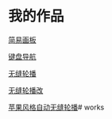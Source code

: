 # 我的作品
[简易画板](https://ice-cor.github.io/jirengu-homework/canvas-demo/index.html)


[键盘导航](https://ice-cor.github.io/jirengu-homework/nav/index.html)


[无缝轮播](https://ice-cor.github.io/jirengu-homework/banner-2/index.html)

[无缝轮播改](https://ice-cor.github.io/jirengu-homework/banner-3/index.html)

[苹果风格自动无缝轮播](https://ice-cor.github.io/jirengu-homework/appleStyleBanner/index.html)# works
